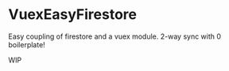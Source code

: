 # VuexEasyFirestore

Easy coupling of firestore and a vuex module. 2-way sync with 0 boilerplate!

WIP

